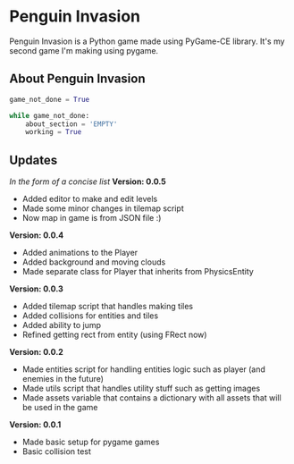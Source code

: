 
# Penguin Invasion

Penguin Invasion is a Python game made using PyGame-CE library. It's my second game I'm making using pygame.

## About Penguin Invasion

```python
game_not_done = True

while game_not_done:
	about_section = 'EMPTY'
	working = True
```

## Updates
*In the form of a concise list*
**Version: 0.0.5**
- Added editor to make and edit levels
- Made some minor changes in tilemap script
- Now map in game is from JSON file :)

**Version: 0.0.4**
- Added animations to the Player
- Added background and moving clouds
- Made separate class for Player that inherits from PhysicsEntity

**Version: 0.0.3**
- Added tilemap script that handles making tiles
- Added collisions for entities and tiles
- Added ability to jump
- Refined getting rect from entity (using FRect now)

**Version: 0.0.2**
- Made entities script for handling entities logic such as player (and enemies in the future)
- Made utils script that handles utility stuff such as getting images
- Made assets variable that contains a dictionary with all assets that will be used in the game

**Version: 0.0.1**
- Made basic setup for pygame games
- Basic collision test
